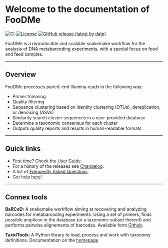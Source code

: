 # Welcome to the documentation of FooDMe

![CI](https://github.com/CVUA-RRW/FooDMe/workflows/CI/badge.svg?branch=master)
[![License](https://img.shields.io/badge/License-BSD%203--Clause-blue.svg)](https://opensource.org/licenses/BSD-3-Clause)
[![GitHub release (latest by date)](https://img.shields.io/github/v/release/CVUA-RRW/FooDMe)](https://github.com/CVUA-RRW/FooDMe/releases/latest)

FooDMe is a reproducible and scalable snakemake workflow for the analysis of 
DNA metabarcoding experiments, with a special focus on food and feed samples.

---

## Overview

FooDMe processes paired-end Illumina reads in the following way:

- Primer trimming
- Quality filtering
- Sequence clustering based on identity clustering (OTUs), dereplication, or denoising (ASVs)
- Similarity search cluster sequences in a user-provided database
- Determine a taxonomic consensus for each cluster
- Outputs quality reports and results in human-readable formats

---

## Quick links

- First time? Check the [User Guide](userguide/overview.md).
- For a history of the releases see [Changelog](about/changelog.md).
- A list of [Frequently Asked Questions](faqs.md).
- Get help [here](help.md)!

--- 

## Connex tools

**BaRCoD:** A snakemake workflow aiming at recovering and analyzing barcodes for metabarcoding experiments.
Using a set of primers, finds possible amplicon in the database (or a taxonomic subset thereof) 
and performs pairwise alignements of barcodes. Available form [Github](https://github.com/CVUA-RRW/BaRCoD).

**TaxidTools:** A Python library to load, process and work with taxonomy definitions.
Documentation on the [homepage](https://cvua-rrw.github.io/taxidTools/)

